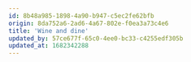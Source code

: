 ```yaml
---
id: 8b48a985-1898-4a90-b947-c5ec2fe62bfb
origin: 8da752a6-2ad6-4a67-802e-f0ea3a73c4e6
title: 'Wine and dine'
updated_by: 57ce677f-65c0-4ee0-bc33-c4255edf305b
updated_at: 1682342288
---
```

